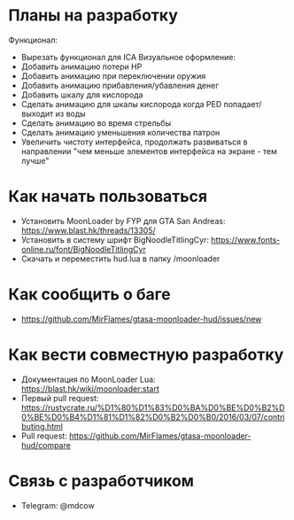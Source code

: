 # Планы на разработку
Функционал:
- Вырезать функционал для ICA
Визуальное оформление:
- Добавить анимацию потери HP
- Добавить анимацию при переключении оружия
- Добавить анимацию прибавления/убавления денег
- Добавить шкалу для кислорода
- Сделать анимацию для шкалы кислорода когда PED попадает/выходит из воды
- Сделать анимацию во время стрельбы
- Сделать анимацию уменьшения количества патрон
- Увеличить чистоту интерфейса, продолжать развиваться в направлении "чем меньше элементов интерфейса на экране - тем лучше"

# Как начать пользоваться
- Установить MoonLoader by FYP для GTA San Andreas: https://www.blast.hk/threads/13305/
- Установить в систему шрифт BigNoodleTitlingCyr: https://www.fonts-online.ru/font/BigNoodleTitlingCyr
- Скачать и переместить hud.lua в папку /moonloader

# Как сообщить о баге
- https://github.com/MirFlames/gtasa-moonloader-hud/issues/new

# Как вести совместную разработку
- Документация по MoonLoader Lua: https://blast.hk/wiki/moonloader:start
- Первый pull request: https://rustycrate.ru/%D1%80%D1%83%D0%BA%D0%BE%D0%B2%D0%BE%D0%B4%D1%81%D1%82%D0%B2%D0%B0/2016/03/07/contributing.html
- Pull request: https://github.com/MirFlames/gtasa-moonloader-hud/compare

# Связь с разработчиком
- Telegram: @mdcow
